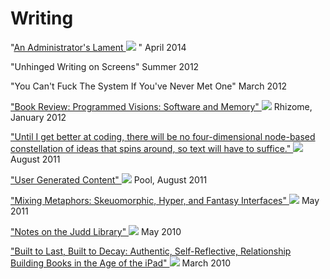 # Writing

"[An Administrator's Lament ![](/images/external-link-ltr-icon.png)](http://notes.caseyagollan.com/post/82072441878/an-administrators-lament "http://notes.caseyagollan.com/post/82072441878/an-administrators-lament") " April 2014

"Unhinged Writing on Screens" Summer 2012

"You Can't Fuck The System If You've Never Met One" March 2012

["Book Review: Programmed Visions: Software and Memory" ![](/images/external-link-ltr-icon.png)](http://rhizome.org/editorial/2012/jan/23/book-review-programmed-visions-software-and-memory/ "http://rhizome.org/editorial/2012/jan/23/book-review-programmed-visions-software-and-memory/") Rhizome, January 2012

["Until I get better at coding, there will be no four-dimensional node-based constellation of ideas that spins around, so text will have to suffice." ![](/images/external-link-ltr-icon.png)](http://notes.caseyagollan.com/post/8375915240/until-i-get-better-at-coding-there-will-be-no "http://notes.caseyagollan.com/post/8375915240/until-i-get-better-at-coding-there-will-be-no") August 2011

["User Generated Content" ![](/images/external-link-ltr-icon.png)](http://pooool.info/user-generated-content/ "http://pooool.info/user-generated-content/") Pool, August 2011

["Mixing Metaphors: Skeuomorphic, Hyper, and Fantasy Interfaces" ![](/images/external-link-ltr-icon.png)](http://notes.caseyagollan.com/post/5151672211/mixing-metaphors-skeuomorphic-hyper-and-fantasy "http://notes.caseyagollan.com/post/5151672211/mixing-metaphors-skeuomorphic-hyper-and-fantasy") May 2011

["Notes on the Judd Library" ![](/images/external-link-ltr-icon.png)](http://notes.caseyagollan.com/post/577577550/a-project-to-digitally-catalog-the-13000-book "http://notes.caseyagollan.com/post/577577550/a-project-to-digitally-catalog-the-13000-book") May 2010

["Built to Last, Built to Decay: Authentic, Self-Reflective, Relationship Building Books in the Age of the iPad" ![](/images/external-link-ltr-icon.png)](http://notes.caseyagollan.com/post/429650021/built-to-last-built-to-decay-authentic "http://notes.caseyagollan.com/post/429650021/built-to-last-built-to-decay-authentic") March 2010
